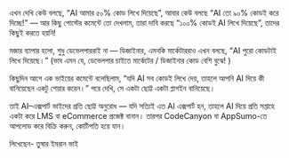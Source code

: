 এখন দেখি কেউ বলছে, “AI আমার ৫০% কোড লিখে দিয়েছে”, আবার কেউ বলছে “AI তো ৯০% কোডই করে দিচ্ছে!” — আর কিছু পোস্টের কমেন্টে তো দেখলাম, তারা দাবি করছে “১০০% কোডই AI লিখে দিয়েছে”, তাদের কিছুই করতে হয়নি!

মজার ব্যাপার হলো, শুধু ডেভেলপাররাই না — ডিজাইনার, এমনকি মার্কেটাররাও এখন বলছে, “AI পুরো কোডটাই লিখে দিয়েছে।” (ভাব এমন যে, ডেভেলপার চাইতে মার্কেটের / ডিজাইনার কোড বেশি বুঝে! )

কিছুদিন আগে এক ভাইয়ের কমেন্টে বলেছিলাম, “যদি AI সব কোডই লিখে দেয়, তাহলে আপনি AI দিয়ে কী বানিয়েছেন একটু শেয়ার করেন।” পরে দেখি, সে একটা ছোট্ট একটা প্লাগইন বানিয়েছে।

তাই AI–এক্সপার্ট ভাইদের প্রতি ছোট্ট অনুরোধ — যদি সত্যিই এত AI এক্সপার্ট হন, তাহলে AI দিয়ে প্রতি সপ্তাহে একটা করে LMS বা eCommerce প্রজেক্ট বানান। তারপর CodeCanyon বা AppSumo-তে আপলোড করে বিক্রি করুন, কোটিপতি হয়ে যান। 

লিখেছেন- তুষার ইমরান ভাই 
